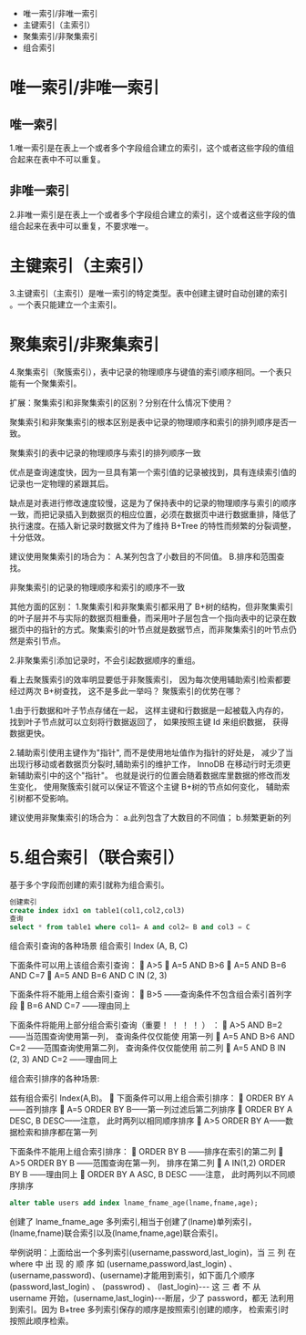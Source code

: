 - 唯一索引/非唯一索引
- 主键索引（主索引）
- 聚集索引/非聚集索引
- 组合索引


# 唯一索引/非唯一索引

## 唯一索引
1.唯一索引是在表上一个或者多个字段组合建立的索引，这个或者这些字段的值组合起来在表中不可以重复。

## 非唯一索引
2.非唯一索引是在表上一个或者多个字段组合建立的索引，这个或者这些字段的值组合起来在表中可以重复，不要求唯一。

# 主键索引（主索引）
3.主键索引（主索引）是唯一索引的特定类型。表中创建主键时自动创建的索引 。一个表只能建立一个主索引。

# 聚集索引/非聚集索引

4.聚集索引（聚簇索引），表中记录的物理顺序与键值的索引顺序相同。一个表只能有一个聚集索引。

扩展：聚集索引和非聚集索引的区别？分别在什么情况下使用？

聚集索引和非聚集索引的根本区别是表中记录的物理顺序和索引的排列顺序是否一致。

聚集索引的表中记录的物理顺序与索引的排列顺序一致

优点是查询速度快，因为一旦具有第一个索引值的记录被找到，具有连续索引值的记录也一定物理的紧跟其后。

缺点是对表进行修改速度较慢，这是为了保持表中的记录的物理顺序与索引的顺序一致，而把记录插入到数据页的相应位置，必须在数据页中进行数据重排，降低了执行速度。在插入新记录时数据文件为了维持 B+Tree 的特性而频繁的分裂调整，十分低效。

建议使用聚集索引的场合为：
A.某列包含了小数目的不同值。
B.排序和范围查找。

非聚集索引的记录的物理顺序和索引的顺序不一致

其他方面的区别：
1.聚集索引和非聚集索引都采用了 B+树的结构，但非聚集索引的叶子层并不与实际的数据页相重叠，而采用叶子层包含一个指向表中的记录在数据页中的指针的方式。聚集索引的叶节点就是数据节点，而非聚集索引的叶节点仍然是索引节点。

2.非聚集索引添加记录时，不会引起数据顺序的重组。


看上去聚簇索引的效率明显要低于非聚簇索引， 因为每次使用辅助索引检索都要经过两次 B+树查找， 这不是多此一举吗？ 聚簇索引的优势在哪？

1.由于行数据和叶子节点存储在一起， 这样主键和行数据是一起被载入内存的， 找到叶子节点就可以立刻将行数据返回了， 如果按照主键 Id 来组织数据， 获得数据更快。

2.辅助索引使用主键作为"指针", 而不是使用地址值作为指针的好处是， 减少了当出现行移动或者数据页分裂时,辅助索引的维护工作， InnoDB 在移动行时无须更新辅助索引中的这个"指针"。 也就是说行的位置会随着数据库里数据的修改而发生变化， 使用聚簇索引就可以保证不管这个主键 B+树的节点如何变化， 辅助索引树都不受影响。

建议使用非聚集索引的场合为：
a.此列包含了大数目的不同值；
b.频繁更新的列

# 5.组合索引（联合索引）
基于多个字段而创建的索引就称为组合索引。

```sql
创建索引
create index idx1 on table1(col1,col2,col3)
查询
select * from table1 where col1= A and col2= B and col3 = C
```

组合索引查询的各种场景
组合索引 Index (A, B, C)

下面条件可以用上该组合索引查询：
 A>5
 A=5 AND B>6
 A=5 AND B=6 AND C=7
 A=5 AND B=6 AND C IN (2, 3)

下面条件将不能用上组合索引查询：
 B>5 ——查询条件不包含组合索引首列字段
 B=6 AND C=7 ——理由同上

下面条件将能用上部分组合索引查询（重要！ ！ ！ ！ ） ：
 A>5 AND B=2 ——当范围查询使用第一列， 查询条件仅仅能使
用第一列
 A=5 AND B>6 AND C=2 ——范围查询使用第二列， 查询条件仅仅能使用
前二列
 A=5 AND B IN (2, 3) AND C=2 ——理由同上


组合索引排序的各种场景:

兹有组合索引 Index(A,B)。
 下面条件可以用上组合索引排序：
 ORDER BY A——首列排序
 A=5 ORDER BY B——第一列过滤后第二列排序
 ORDER BY A DESC, B DESC——注意， 此时两列以相同顺序排序
 A>5 ORDER BY A——数据检索和排序都在第一列

下面条件不能用上组合索引排序：
 ORDER BY B ——排序在索引的第二列
 A>5 ORDER BY B ——范围查询在第一列， 排序在第二列
 A IN(1,2) ORDER BY B ——理由同上
 ORDER BY A ASC, B DESC ——注意， 此时两列以不同顺序排序

```sql
alter table users add index lname_fname_age(lname,fname,age);
```

创建了 lname_fname_age 多列索引,相当于创建了(lname)单列索引，
(lname,fname)联合索引以及(lname,fname,age)联合索引。

举例说明：上面给出一个多列索引(username,password,last_login)，当
三 列 在 where 中 出 现 的 顺 序 如 (username,password,last_login) 、
(username,password)、(username)才能用到索引，如下面几个顺序
(password,last_login) 、 (passwrod) 、 (last_login)--- 这 三 者 不 从
username 开始，(username,last_login)---断层，少了 password，都无
法利用到索引。因为 B+tree 多列索引保存的顺序是按照索引创建的顺序，
检索索引时按照此顺序检索。
